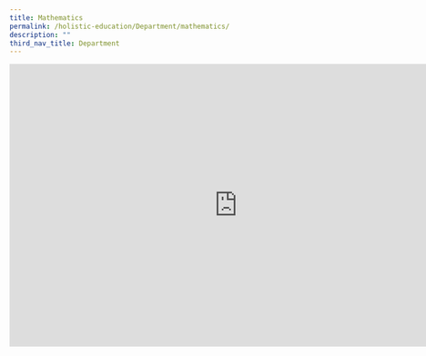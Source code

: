 ```yaml
---
title: Mathematics
permalink: /holistic-education/Department/mathematics/
description: ""
third_nav_title: Department
---
```

<iframe allowfullscreen="true" height="498" width="800" frameborder="0" src="https://docs.google.com/presentation/d/e/2PACX-1vRbz9NKk6-cykhIlhv134wiKEx7g4t7is8wsIOuVzmihgOJ3EiPoBzg_g6ryyXOKbiJk2Yfr0BDR3FH/embed?start=false&amp;loop=false&amp;delayms=3000"></iframe>
